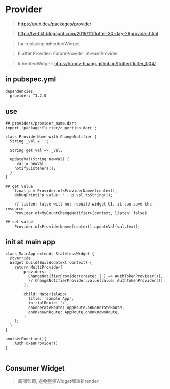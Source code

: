 # Provider
> https://pub.dev/packages/provider

> http://tw-hkt.blogspot.com/2019/11/flutter-30-day-29provider.html

> for replacing inheritedWidget

> Flutter Provider: FutureProvider StreamProvider

> InheritedWidget: https://jonny-huang.github.io/flutter/flutter_004/



## in pubspec.yml
```
dependencies:
  provider: ^3.2.0
```

## use
```
## providers/provider_name.dart
import 'package:flutter/cupertino.dart';

class ProviderName with ChangeNotifier {
  String _val = '';

  String get val => _val;

  updateVal(String newVal) {
    _val = newVal;
    notifyListeners();
  }
}

## get value
    final p = Provider.of<ProviderName>(context);
    debugPrint("p value: " + p.val.toString());

    // listen: false will not rebuild widget UI, it can save the resource.
    Provider.of<MyCountChangeNotifier>(context, listen: false)

## set value
    Provider.of<ProviderName>(context).updateVal(val.text);
```

## init at main app
```
class MainApp extends StatelessWidget {
  @override
  Widget build(BuildContext context) {
    return MultiProvider(
        providers: [
          ChangeNotifierProvider(create: (_) => AuthTokenProvider()),
          // ChangeNotifierProvider.value(value: AuthTokenProvider()),
        ],

        child: MaterialApp(
          title: 'sample App',
          initialRoute: '/',
          onGenerateRoute: AppRoute.onGenerateRoute,
          onUnknownRoute: AppRoute.onUnknownRoute,
        )
    );
  }
}

anotherFunction(){
    AuthTokenProvider()
}


```


## Consumer Widget
> 局部監聽, 避免整個Widget都重新render



